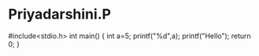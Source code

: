 # Priyadarshini.P

#include<stdio.h>
int main()
{
 int a=5;
 printf("%d",a);
 printf("Hello");
 return 0;
}